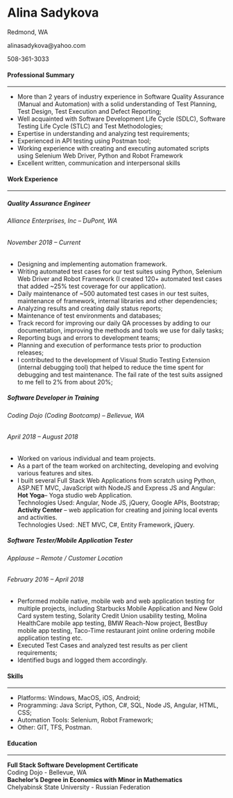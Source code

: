 # Alina Sadykova
<p> Redmond, WA <p>  
<p> alinasadykova@yahoo.com <p> 
<p> 508-361-3033 <p> 

#### Professional Summary
________________________________________
  - More than 2 years of industry experience in Software Quality Assurance (Manual and Automation) with a solid understanding of Test Planning, Test Design, Test Execution and Defect Reporting;
  - Well acquainted with Software Development Life Cycle (SDLC), Software Testing Life Cycle (STLC) and Test Methodologies;
  - Expertise in understanding and analyzing test requirements;
  - Experienced in API testing using Postman tool;
  - Working experience with creating and executing automated scripts using Selenium Web Driver, Python and Robot Framework
  - Excellent written, communication and interpersonal skills

#### Work Experience
________________________________________
##### Quality Assurance Engineer
###### Alliance Enterprises, Inc – DuPont, WA
###### November 2018 – Current
-   Designing and implementing automation framework.
-	Writing automated test cases for our test suites using Python, Selenium Web Driver and Robot Framework (I created 120+ automated test cases that added ~25% test coverage for our application).
-	Daily maintenance of ~500 automated test cases in our test suites, maintenance of framework, internal libraries and other dependencies;
-	Analyzing results and creating daily status reports;
-	Maintenance of test environments and databases;
-	Track record for improving our daily QA processes by adding to our documentation, improving the methods and tools we use for daily tasks;
-	Reporting bugs and errors to development teams;
-	Planning and execution of performance tests prior to production releases;
-	I contributed to the development of Visual Studio Testing Extension (internal debugging tool) that helped to reduce the time spent for debugging and test maintenance. The fail rate of the test suits assigned to me fell to 2% from about 20%;

##### Software Developer in Training
###### Coding Dojo (Coding Bootcamp) – Bellevue, WA
###### April 2018 – August 2018
- Worked on various individual and team projects.
- As a part of the team worked on architecting, developing and evolving various features
and sites.
- I built several Full Stack Web Applications from scratch using Python, ASP.NET MVC, JavaScript with NodeJS and Express JS and Angular: <br />
**Hot Yoga**– Yoga studio web Application. <br /> 
Technologies Used: Angular, Node JS, jQuery, Google APIs, Bootstrap; <br />
**Activity Center** – web application for creating and joining local events and activities.<br />
Technologies Used: .NET MVC, C#, Entity Framework, jQuery.

##### Software Tester/Mobile Application Tester
###### Applause – Remote / Customer Location
###### February 2016 – April 2018

-	Performed mobile native, mobile web and web application testing for multiple projects, including Starbucks Mobile Application and New Gold Card system testing, Solarity Credit Union usability testing, Molina HealthCare mobile app testing, BMW Reach-Now project, BestBuy mobile app testing, Taco-Time restaurant joint online ordering mobile application testing etc.
-	Executed Test Cases and analyzed test results as per client requirements;
-	Identified bugs and logged them accordingly.

#### Skills
________________________________________
-	Platforms: Windows, MacOS, iOS, Android;
-	Programming: Java Script, Python, C#, SQL, Node JS, Angular, HTML, CSS;
-	Automation Tools: Selenium, Robot Framework;
-	Other: GIT, TFS, Postman.

#### Education
________________________________________
**Full Stack Software Development Certificate** <br />
Coding Dojo - Bellevue, WA <br />
**Bachelor’s Degree in Economics with Minor in Mathematics** <br />
Chelyabinsk State University - Russian Federation 